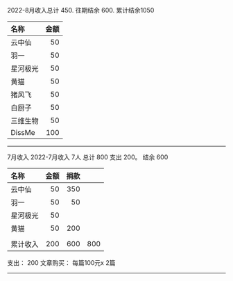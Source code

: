 2022-8月收入总计 450.  往期结余 600.   累计结余1050

| 名称     | 金额 |
| :------- | ---: |
| 云中仙   |   50 |
| 羽一     |   50 |
| 星河极光 |   50 |
| 黄猫     |   50 |
| 猪风飞   |   50 |
| 白厨子   |   50 |
| 三维生物 |   50 |
| DissMe   |  100 |



----



7月收入
2022-7月收入 7人 总计 800  支出 200。 结余 600

| 名称     | 金额 | 捐款 |      |
| :------- | ---: | ---: | ---: |
| 云中仙   |   50 |  350 |      |
| 羽一     |   50 |   50 |      |
| 星河极光 |   50 |      |      |
| 黄猫     |   50 |  200 |      |
|          |      |      |      |
| 累计收入 |  200 |  600 |  800 |

支出： 200
文章购买：
每篇100元x 2篇

----


